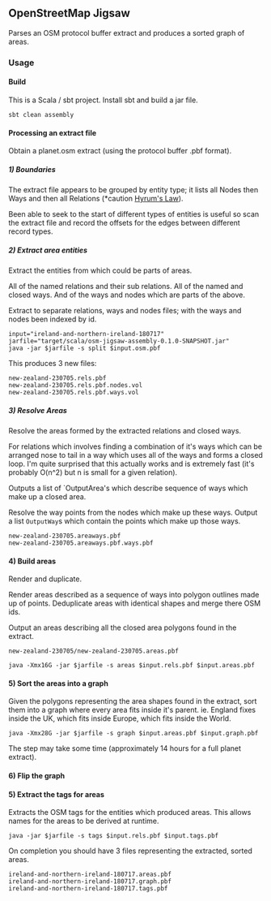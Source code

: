 ## OpenStreetMap Jigsaw

Parses an OSM protocol buffer extract and produces a sorted graph of areas.


### Usage

#### Build

This is a Scala / sbt project. Install sbt and build a jar file.

```
sbt clean assembly
```

#### Processing an extract file

Obtain a planet.osm extract (using the protocol buffer .pbf format).


##### 1) Boundaries

The extract file appears to be grouped by entity type; it lists all Nodes then Ways and then all Relations (*caution [Hyrum's Law](https://www.hyrumslaw.com)).

Been able to seek to the start of different types of entities is useful so scan the extract file and record the offsets for the edges between different record types.


##### 2) Extract area entities

Extract the entities from which could be parts of areas.

All of the named relations and their sub relations.
All of the named and closed ways.
And of the ways and nodes which are parts of the above.

Extract to separate relations, ways and nodes files; with the ways and nodes been indexed by id.

```
input="ireland-and-northern-ireland-180717"
jarfile="target/scala/osm-jigsaw-assembly-0.1.0-SNAPSHOT.jar"
java -jar $jarfile -s split $input.osm.pbf
```

This produces 3 new files:

```
new-zealand-230705.rels.pbf
new-zealand-230705.rels.pbf.nodes.vol
new-zealand-230705.rels.pbf.ways.vol
```

##### 3) Resolve Areas

Resolve the areas formed by the extracted relations and closed ways.

For relations which involves finding a combination of it's ways which can be arranged nose to tail 
in a way which uses all of the ways and forms a closed loop.
I'm quite surprised that this actually works and is extremely fast (it's probably O(n^2) but n is small for a given relation).

Outputs a list of `OutputArea's which describe sequence of ways which make up a closed area.

Resolve the way points from the nodes which make up these ways.
Output a list `OutputWay`s which contain the points which make up those ways.

```
new-zealand-230705.areaways.pbf
new-zealand-230705.areaways.pbf.ways.pbf
```

#### 4) Build areas

Render and duplicate.

Render areas described as a sequence of ways into polygon outlines made up of points.
Deduplicate areas with identical shapes and merge there OSM ids.

Output an areas describing all the closed area polygons found in the extract.

```
new-zealand-230705/new-zealand-230705.areas.pbf
```




```
java -Xmx16G -jar $jarfile -s areas $input.rels.pbf $input.areas.pbf
```

#### 5) Sort the areas into a graph

Given the polygons representing the area shapes found in the extract, sort them into a graph where every area fits inside it's parent.
ie. England fixes inside the UK, which fits inside Europe, which fits inside the World.


```
java -Xmx28G -jar $jarfile -s graph $input.areas.pbf $input.graph.pbf
```

The step may take some time (approximately 14 hours for a full planet extract).


#### 6) Flip the graph



#### 5) Extract the tags for areas

Extracts the OSM tags for the entities which produced areas. This allows names for the areas to be derived at runtime.

```
java -jar $jarfile -s tags $input.rels.pbf $input.tags.pbf
```

On completion you should have 3 files representing the extracted, sorted areas.

```
ireland-and-northern-ireland-180717.areas.pbf
ireland-and-northern-ireland-180717.graph.pbf
ireland-and-northern-ireland-180717.tags.pbf
```
